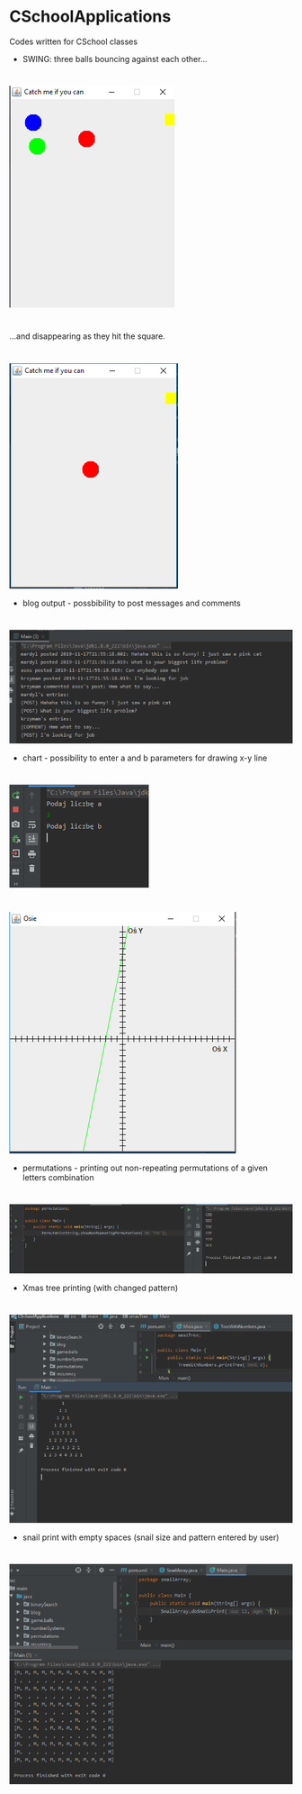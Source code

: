 # CSchoolApplications

Codes written for CSchool classes

- SWING: three balls bouncing against each other... 
#
![1ball](src/main/resources/4balls.PNG)
#
  ...and disappearing as they hit the square. 
 # 
![1ball](src/main/resources/1ball.PNG)

- blog output - possbibility to post messages and comments
#
![blog](src/main/resources/blogOutput.PNG)

- chart - possibility to enter a and b parameters for drawing x-y line
#
![askNUms](src/main/resources/xyChartAskNums.PNG)
#
![chart](src/main/resources/chart.PNG)

- permutations - printing out non-repeating permutations of a given letters combination
#
![permutations](src/main/resources/permutations.PNG)

- Xmas tree printing (with changed pattern)
#
![xmas](src/main/resources/printTree8.PNG)

- snail print with empty spaces (snail size and pattern entered by user)
#
![snail](src/main/resources/snailPrint.PNG)
